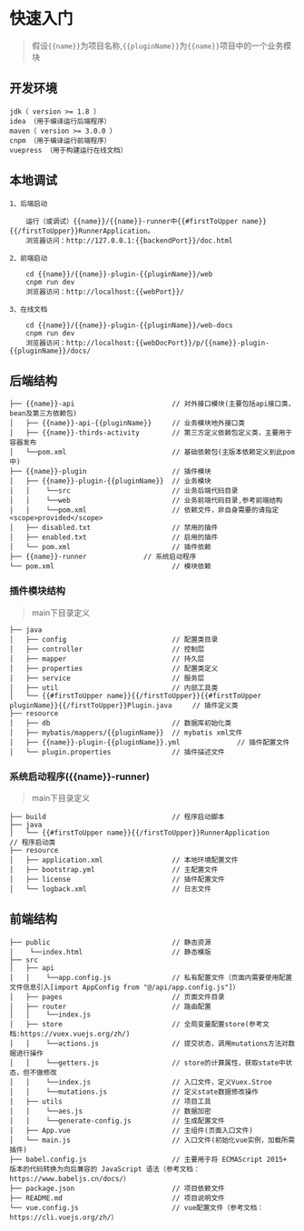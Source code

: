 # 快速入门

> 假设`{{name}}`为项目名称,`{{pluginName}}`为`{{name}}`项目中的一个业务模块

## 开发环境

    jdk（ version >= 1.8 ）
    idea （用于编译运行后端程序）
    maven（ version >= 3.0.0 ）
    cnpm （用于编译运行前端程序）
    vuepress （用于构建运行在线文档）


## 本地调试

    1、后端启动
    
        运行（或调试）{{name}}/{{name}}-runner中{{#firstToUpper name}}{{/firstToUpper}}RunnerApplication。
        浏览器访问：http://127.0.0.1:{{backendPort}}/doc.html

    2、前端启动

        cd {{name}}/{{name}}-plugin-{{pluginName}}/web
        cnpm run dev
        浏览器访问：http://localhost:{{webPort}}/

    3、在线文档
        
        cd {{name}}/{{name}}-plugin-{{pluginName}}/web-docs
        cnpm run dev
        浏览器访问：http://localhost:{{webDocPort}}/p/{{name}}-plugin-{{pluginName}}/docs/

## 后端结构
```
├── {{name}}-api                        // 对外接口模块(主要包括api接口类，bean及第三方依赖包)
│   ├── {{name}}-api-{{pluginName}}     // 业务模块地外接口类
│   ├── {{name}}-thirds-activity        // 第三方定义依赖包定义类，主要用于容器发布
│   └──pom.xml              	        // 基础依赖包(主版本依赖定义到此pom中)
├── {{name}}-plugin					    // 插件模块                         
│   ├── {{name}}-plugin-{{pluginName}}	// 业务模块
│   │    └──src       			        // 业务后端代码目录
│   │    └──web       			        // 业务前端代码目录,参考前端结构
│   │    └──pom.xml       		        // 依赖文件，非自身需要的请指定<scope>provided</scope>
│   ├── disabled.txt                    // 禁用的插件
│   ├── enabled.txt                     // 启用的插件
│   └── pom.xml                         // 插件依赖
├── {{name}}-runner              // 系统启动程序
└── pom.xml               		        // 模块依赖
```

### 插件模块结构
> main下目录定义
```
├── java                      	 
│   ├── config              	        // 配置类目录
│   ├── controller      		        // 控制层
│   ├── mapper      		 	        // 持久层
│   ├── properties      		        // 配置类定义
│   ├── service      		            // 服务层
│   ├── util      		     	        // 内部工具类
│   └── {{#firstToUpper name}}{{/firstToUpper}}{{#firstToUpper pluginName}}{{/firstToUpper}}Plugin.java     // 插件定义类
├── resource           
│   ├── db			 			        // 数据库初始化类
│   ├── mybatis/mappers/{{pluginName}}  // mybatis xml文件
│   ├── {{name}}-plugin-{{pluginName}}.yml		        // 插件配置文件
│   └── plugin.properties               // 插件描述文件
```

### 系统启动程序({{name}}-runner)
> main下目录定义
```
├── build    					 	    // 程序启动脚本
├── java                      	 
│   └── {{#firstToUpper name}}{{/firstToUpper}}RunnerApplication      	// 程序启动类
├── resource           
│   ├── application.xml		     	    // 本地环境配置文件
│   ├── bootstrap.yml		     	    // 主配置文件
│   ├── license		 			 	    // 插件配置文件
│   └── logback.xml        		 	    // 日志文件
```

## 前端结构
```
├── public                              // 静态资源
│    └──index.html                      // 静态模版
├── src                         
│   ├── api
│   │    └──app.config.js               // 私有配置文件（页面内需要使用配置文件信息引入[import AppConfig from "@/api/app.config.js"]）
│   ├── pages                           // 页面文件目录
│   ├── router                          // 路由配置
│   │    └──index.js            
│   ├── store                           // 全局变量配置store(参考文档:https://vuex.vuejs.org/zh/)
│   │    └──actions.js                  // 提交状态，调用mutations方法对数据进行操作 
│   │    └──getters.js                  // store的计算属性，获取state中状态，但不做修改 
│   │    └──index.js                    // 入口文件，定义Vuex.Stroe 
│   │    └──mutations.js                // 定义state数据修改操作   
│   ├── utils                           // 项目工具
│   │    └──aes.js                      // 数据加密
│   │    └──generate-config.js          // 生成配置文件
│   ├── App.vue                         // 主组件(页面入口文件)
│   └── main.js                         // 入口文件(初始化vue实例，加载所需插件)
├── babel.config.js                     // 主要用于将 ECMAScript 2015+ 版本的代码转换为向后兼容的 JavaScript 语法（参考文档：https://www.babeljs.cn/docs/）
├── package.json                        // 项目依赖文件
├── README.md                           // 项目说明文件
└── vue.config.js                       // vue配置文件（参考文档：https://cli.vuejs.org/zh/）
```
